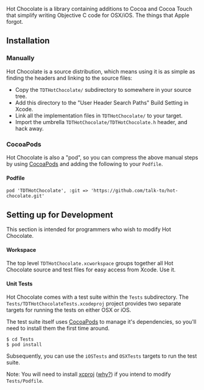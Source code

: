Hot Chocolate is a library containing additions to Cocoa and Cocoa Touch that
simplify writing Objective C code for OSX/iOS. The things that Apple forgot.

## Installation

### Manually

Hot Chocolate is a source distribution, which means using it is as simple as
finding the headers and linking to the source files:

* Copy the `TDTHotChocolate/` subdirectory to somewhere in your source tree.
* Add this directory to the "User Header Search Paths" Build Setting in Xcode.
* Link all the implementation files in `TDTHotChocolate/` to your target.
* Import the umbrella `TDTHotChocolate/TDTHotChocolate.h` header, and hack away.

### CocoaPods

Hot Chocolate is also a "pod", so you can compress the above manual steps by
using [CocoaPods] and adding the following to your `Podfile`.

#### Podfile

    pod 'TDTHotChocolate', :git => 'https://github.com/talk-to/hot-chocolate.git'


## Setting up for Development

This section is intended for programmers who wish to modify Hot Chocolate.

#### Workspace

The top level `TDTHotChocolate.xcworkspace` groups together all Hot Chocolate
source and test files for easy access from Xcode. Use it.

#### Unit Tests

Hot Chocolate comes with a test suite within the `Tests` subdirectory. The
`Tests/TDTHotChocolateTests.xcodeproj` project provides two separate targets
for running the tests on either OSX or iOS.

The test suite itself uses [CocoaPods] to manage it's dependencies, so you'll
need to install them the first time around.

    $ cd Tests
    $ pod install

Subsequently, you can use the `iOSTests` and `OSXTests` targets to run the
test suite.

Note: You will need to install [xcproj] ([why?][whyxcproj]) if you intend to
modify `Tests/Podfile`.

[CocoaPods]: http://cocoapods.org/ ""
[xcproj]: https://github.com/0xced/xcproj "xcproj"
[whyxcproj]: https://github.com/CocoaPods/CocoaPods/wiki/Generate-ASCII-format-xcodeproj 

